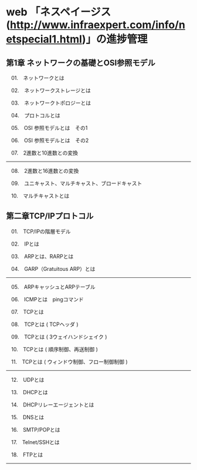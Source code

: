 # web 「ネスペイージス (http://www.infraexpert.com/info/netspecial1.html)」の進捗管理


## 第1章 ネットワークの基礎とOSI参照モデル

　01.　ネットワークとは

　02.　ネットワークストレージとは

　03.　ネットワークトポロジーとは

　04.　プロトコルとは

　05.　OSI 参照モデルとは　その1

　06.　OSI 参照モデルとは　その2

　07.　2進数と10進数との変換

------------------------

　08.　2進数と16進数との変換

　09.　ユニキャスト、マルチキャスト、ブロードキャスト

　10.　マルチキャストとは

## 第二章TCP/IPプロトコル

　01.　TCP/IPの階層モデル

　02.　IPとは

　03.　ARPとは、RARPとは

　04.　GARP（Gratuitous ARP）とは

------------------------

　05.　ARPキャッシュとARPテーブル

　06.　ICMPとは　pingコマンド

　07.　TCPとは

　08.　TCPとは ( TCPヘッダ )

　09.　TCPとは ( 3ウェイハンドシェイク )

　10.　TCPとは ( 順序制御、再送制御 )

　11.　TCPとは ( ウィンドウ制御、フロー制御制御 )

------------------------

　12.　UDPとは

　13.　DHCPとは

　14.　DHCPリレーエージェントとは

　15.　DNSとは

　16.　SMTP/POPとは

　17.　Telnet/SSHとは

　18.　FTPとは

------------------------

